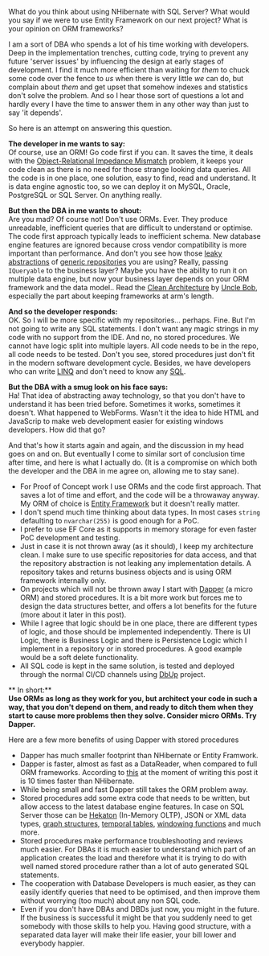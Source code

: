 What do you think about using NHibernate with SQL Server? What would you say if we were to use Entity Framework on our next project? What is your opinion on ORM frameworks? 

I am a sort of DBA who spends a lot of his time working with developers. Deep in the implementation trenches, cutting code, trying to prevent any future 'server issues' by influencing the design at early stages of development. I find it much more efficient than waiting for _them_ to chuck some code over the fence to _us_ when there is very little _we_ can do, but complain about _them_ and get upset that somehow indexes and statistics don't solve the problem. And so I hear those sort of questions a lot and hardly every I have the time to answer them in any other way than just to say 'it depends'.

So here is an attempt on answering this question.

**The developer in me wants to say:**  
Of course, use an ORM! Go code first if you can. It saves the time, it deals with the [Object-Relational Impedance Mismatch](https://en.wikipedia.org/wiki/Object-relational_impedance_mismatch) problem, it keeps your code clean as there is no need for those strange looking data queries. All the code is in one place, one solution, easy to find, read and understand. It is data engine agnostic too, so we can deploy it on MySQL, Oracle, PostgreSQL or SQL Server. On anything really. 

**But then the DBA in me wants to shout:**  
Are you mad? Of course not! Don't use ORMs. Ever. They produce unreadable, inefficient queries that are difficult to understand or optimise. The code first approach typically leads to inefficient schema. New database engine features are ignored because cross vendor compatibility is more important than performance. And don't you see how those [leaky abstractions](https://en.wikipedia.org/wiki/Leaky_abstraction) of [generic repositories](https://www.ben-morris.com/why-the-generic-repository-is-just-a-lazy-anti-pattern/) you are using? Really, passing `IQueryable` to the business layer? Maybe you have the ability to run it on multiple data engine, but now your business layer depends on your ORM framework and the data model.. Read the [Clean Architecture](https://www.oreilly.com/library/view/clean-architecture-a/9780134494272/) by [Uncle Bob](https://twitter.com/unclebobmartin), especially the part about keeping frameworks at arm's length. 

**And so the developer responds:**  
OK. So I will be more specific with my repositories... perhaps. Fine. But I'm not going to write any SQL statements. I don't want any magic strings in my code with no support from the IDE. And no, no stored procedures. We cannot have logic split into multiple layers. All code needs to be in the repo, all code needs to be tested. Don't you see, stored procedures just don't fit in the modern software development cycle. Besides, we have developers who can write [LINQ](https://en.wikipedia.org/wiki/Language_Integrated_Query) and don't need to know any [SQL](https://en.wikipedia.org/wiki/SQL). 

**But the DBA with a smug look on his face says:**  
Ha! That idea of abstracting away technology, so that you don't have to understand it has been tried before. Sometimes it works, sometimes it doesn't. What happened to WebForms. Wasn't it the idea to hide HTML and JavaScrip to  make web development easier for existing windows developers. How did that go? 

And that's how it starts again and again, and the discussion in my head goes on and on. But eventually I come to similar sort of conclusion time after time, and here is what I actually do. (It is a compromise on which both the developer and the DBA in me agree on, allowing me to stay sane). 

* For Proof of Concept work I use ORMs and the code first approach. That saves a lot of time and effort, and the code will be a throwaway anyway. My ORM of choice is [Entity Framework]() but it doesn't really matter. 
* I don't spend much time thinking about data types. In most cases `string` defaulting to `nvarchar(255)` is good enough for a PoC.
* I prefer to use EF Core as it supports in memory storage for even faster PoC development and testing. 
* Just in case it is not thrown away (as it should), I keep my architecture clean. I make sure to use specific repositories for data access, and that the repository abstraction is not leaking any implementation details. A repository takes and returns business objects and is using ORM framework internally only. 
* On projects which will not be thrown away I start with [Dapper](https://github.com/StackExchange/Dapper) (a micro ORM) and stored procedures. It is a bit more work but forces me to design the data structures better, and offers a lot benefits for the future (more about it later in this post). 
* While I agree that logic should be in one place, there are different types of logic, and those should be implemented independently. There is UI Logic, there is Business Logic and there is Persistence Logic which I implement in a repository or in stored procedures. A good example would be a soft delete functionality. 
* All SQL code is kept in the same solution, is tested and deployed through the normal CI/CD channels using [DbUp](https://dbup.github.io/) project. 

** In short:**  
**Use ORMs as long as they work for you, but architect your code in such a way, that you don't depend on them, and ready to ditch them when they start to cause more problems then they solve. Consider micro ORMs. Try Dapper.**

Here are a few more benefits of using Dapper with stored procedures

* Dapper has much smaller footprint than NHibernate or Entity Framwork.
* Dapper is faster, almost as fast as a DataReader, when compared to full ORM frameworks. According to [this](https://github.com/stackexchange/dapper#Performance) at the moment of writing this post it is 10 times faster than NHibernate. 
* While being small and fast Dapper still takes the ORM problem away. 
* Stored procedures add some extra code that needs to be written, but allow access to the latest database engine features. In case on SQL Server those can be [Hekaton](https://en.wikipedia.org/wiki/Hekaton_(database)) (In-Memory OLTP), JSON or XML data types, [graph structures](https://docs.microsoft.com/en-us/sql/relational-databases/graphs/sql-graph-overview?view=sql-server-2017), [temporal tables](https://docs.microsoft.com/en-us/sql/relational-databases/tables/temporal-tables?view=sql-server-2017), [windowing functions](https://docs.microsoft.com/en-us/sql/t-sql/queries/select-over-clause-transact-sql?view=sql-server-2017) and much more. 
* Stored procedures make performance troubleshooting and reviews much easier. For DBAs it is much easier to understand which part of an application creates the load and therefore what it is trying to do with well named stored procedure rather than a lot of auto generated SQL statements. 
* The cooperation with Database Developers is much easier, as they can easily identify queries that need to be optimised, and then improve them without worrying (too much) about any non SQL code. 
* Even if you don't have DBAs and DBDs just now, you might in the future. If the business is successful it might be that you suddenly need to get somebody with those skills to help you. Having good structure, with a separated data layer will make their life easier, your bill lower and everybody happier. 